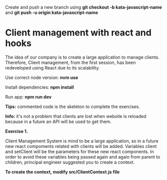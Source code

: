 Create and push a new branch using **git checkout -b kata-javascript-name** and **git push -u origin kata-javascript-name**

# **Client management with react and hooks**

The idea of our company is to create a large application to manage clients. Therefore, Client management, from the first session, has been redeveloped using React due to its scalability.

Use correct node version: **nvm use**

Install dependencies: **npm install**

Run app: **npm run dev**

**Tips:** commented code is the skeleton to complete the exercises.

**Info:** it's not a problem that clients are lost when website is reloaded because in a future an API will be used to get them.

**Exercise 1.**

Client Management System is mind to be a large application, so in a future new react compoments related with clients will be added. Variables client and setClient will be the parameters for these new react components. In order to avoid these variables being passed again and again from parent to children, principal engineer suggested you to create a context.

**To create the context, modify src/ClientContext.js file**
